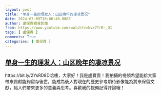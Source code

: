 ```yaml
---
layout: post
title: "单身一生的理发人：山区晚年的凄凉景况"
date: 2024-05-09T16:00:40.000Z
author: 盧保貴視覺影像
from: https://www.youtube.com/watch?v=kvx7YrR-_DI
tags: [ 盧保貴 ]
comments: True
categories: [ 盧保貴 ]
---
```

<!--1715270440000-->
[单身一生的理发人：山区晚年的凄凉景况](https://www.youtube.com/watch?v=kvx7YrR-_DI)
------

<div>
https://bit.ly/2YsRD8D哈嘍，大家好！我是盧寶貴！我拍攝的視頻希望能給大家帶來貢獻能夠留存後世，能成為後人對現在的歷史參考期待影像能為將來保留文獻，給人們帶來更多的意義與思考。喜歡我的視頻記得評論哦！
</div>
